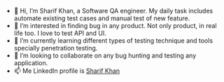 - 👋 Hi, I’m Sharif Khan, a Software QA engineer. My daily task includes automate existing test cases and manual test of new feature.
- 👀 I’m interested in finding bug in any product. Not only product, in real life too. I love to test API and UI.
- 🌱 I’m currently learning different types of testing technique and tools specially penetration testing.
- 💞️ I’m looking to collaborate on any bug hunting and testing any application.
- 📫 Me LinkedIn profile is [Sharif Khan](linkedin.com/in/sharifkhan515)

<!---
SharifKhan515/SharifKhan515 is a ✨ special ✨ repository because its `README.md` (this file) appears on your GitHub profile.
You can click the Preview link to take a look at your changes.
--->

